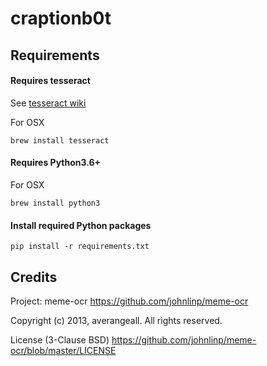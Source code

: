# craptionb0t

## Requirements
#### Requires tesseract
See [tesseract wiki](https://github.com/tesseract-ocr/tesseract/wiki)

For OSX
```shell
brew install tesseract
```

#### Requires Python3.6+
For OSX
```shell
brew install python3
```

#### Install required Python packages
```shell
pip install -r requirements.txt
```

## Credits
Project: meme-ocr https://github.com/johnlinp/meme-ocr

Copyright (c) 2013, averangeall. All rights reserved.

License (3-Clause BSD) https://github.com/johnlinp/meme-ocr/blob/master/LICENSE
